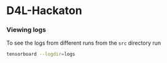 # D4L-Hackaton

### Viewing logs
To see the logs from different runs from the `src` directory run

```bash
tensorboard --logdir=logs
```